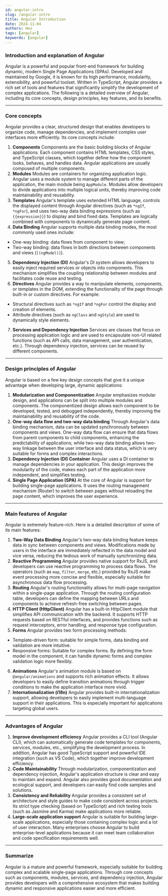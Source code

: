 ```yaml
---
id: angular-intro
slug: /angular-intro
title: Angular Introduction
date: 2024-11-04
authors: Hoo
tags: [angular]
keywords: [angular]
---
```


### Introduction and explanation of Angular

Angular is a powerful and popular front-end framework for building dynamic, modern Single Page Applications (SPAs). Developed and maintained by Google, it is known for its high performance, modularity, extensibility, and powerful toolset. Written in TypeScript, Angular provides a rich set of tools and features that significantly simplify the development of complex applications. The following is a detailed overview of Angular, including its core concepts, design principles, key features, and its benefits.

------

### Core concepts

Angular provides a clear, structured design that enables developers to organize code, manage dependencies, and implement complex user interfaces more efficiently. Its core concepts include:

1. **Components**
 Components are the basic building blocks of Angular applications. Each component contains HTML templates, CSS styles, and TypeScript classes, which together define how the component looks, behaves, and handles data. Angular applications are usually composed of multiple components.
2. **Modules**
 Modules are containers for organizing application logic. Angular uses a module system to manage different parts of the application, the main module being `AppModule`. Modules allow developers to divide applications into multiple logical units, thereby improving code maintainability and reusability.
3. **Templates**
 Angular's template uses extended HTML language, controls the displayed content through Angular directives (such as `*ngIf`, `*ngFor`), and uses two-way data binding expressions (such as `{{expression}}`) to display and bind fixed data. Templates are logically combined with components to dynamically generate page content.
4. **Data Binding**
 Angular supports multiple data binding modes, the most commonly used ones include:
 - One-way binding: data flows from component to view;
 - Two-way binding: data flows in both directions between components and views (`[(ngModel)]`).
5. **Dependency Injection (DI)**
 Angular's DI system allows developers to easily inject required services or objects into components. This mechanism simplifies the coupling relationship between modules and facilitates code reuse and testing.
6. **Directives**
 Angular provides a way to manipulate elements, components, or templates in the DOM, extending the functionality of the page through built-in or custom directives. For example:
 - Structural directives such as `*ngIf` and `*ngFor` control the display and creation of elements.
 - Attribute directives (such as `ngClass` and `ngStyle`) are used to dynamically style elements.
7. **Services and Dependency Injection**
 Services are classes that focus on processing application logic and are used to encapsulate non-UI related functions (such as API calls, data management, user authentication, etc.). Through dependency injection, services can be reused by different components.

------

### Design principles of Angular

Angular is based on a few key design concepts that give it a unique advantage when developing large, dynamic applications:

1. **Modularization and Componentization**
 Angular emphasizes modular design, and applications can be split into multiple modules and components. The componentized design allows each component to be developed, tested, and debugged independently, thereby improving the maintainability and reusability of the code.
2. **One-way data flow and two-way data binding**
 Through Angular's data binding mechanism, data can be updated synchronously between components and views. One-way data flow can ensure that data flows from parent components to child components, enhancing the predictability of applications; while two-way data binding allows two-way linkage between the user interface and data status, which is very suitable for forms and complex interactions.
3. **Dependency Injection (DI) Container**
 Angular uses a DI container to manage dependencies in your application. This design improves the modularity of the code, makes each part of the application more independent, and simplifies testing.
4. **Single Page Application (SPA)**
 At the core of Angular is support for building single-page applications. It uses the routing management mechanism (Router) to switch between pages without reloading the page content, which improves the user experience.

------

### Main features of Angular

Angular is extremely feature-rich. Here is a detailed description of some of its main features:

1. **Two-Way Data Binding**
 Angular's two-way data binding feature keeps data in sync between components and views. Modifications made by users in the interface are immediately reflected in the data model and vice versa, reducing the tedious work of manually synchronizing data.
2. **Reactive Programming**
 Angular provides native support for RxJS, and developers can use reactive programming to process data flows. The operators (such as `map`, `filter`, `merge`, etc.) provided by RxJS make event processing more concise and flexible, especially suitable for asynchronous data flow processing.
3. **Routing**
 Angular's routing functionality allows for multi-page navigation within a single-page application. Through the routing configuration table, developers can define the mapping between URLs and components to achieve refresh-free switching between pages.
4. **HTTP Client (HttpClient)**
 Angular has a built-in HttpClient module that simplifies API communication with the backend. It supports HTTP requests based on RESTful interfaces, and provides functions such as request interceptors, error handling, and response type configuration.
5. **Forms**
 Angular provides two form processing methods:
 - Template-driven form: suitable for simple forms, data binding and validation are more intuitive.
 - Responsive forms: Suitable for complex forms. By defining the form model in the component, it can handle dynamic forms and complex validation logic more flexibly.
6. **Animations**
 Angular's animation module is based on `@angular/animations` and supports rich animation effects. It allows developers to easily define transition animations through trigger conditions to make the application interface more vivid.
7. **Internationalization (i18n)**
 Angular provides built-in internationalization support, allowing developers to easily implement multi-language support in their applications. This is especially important for applications targeting global users.

------

### Advantages of Angular

1. **Improve development efficiency**
 Angular provides a CLI tool (Angular CLI), which can automatically generate code templates for components, services, modules, etc., simplifying the development process. In addition, Angular has good TypeScript support and powerful IDE integration (such as VS Code), which together improve development efficiency.
2. **Code Maintainability**
 Through modularization, componentization and dependency injection, Angular's application structure is clear and easy to maintain and expand. Angular also provides good documentation and ecological support, and developers can easily find code samples and solutions.
3. **Consistency and Reliability**
 Angular provides a consistent set of architecture and style guides to make code consistent across projects. Its strict type checking (based on TypeScript) and rich testing tools (such as Jasmine and Karma) make applications more reliable.
4. **Large-scale application support**
 Angular is suitable for building large-scale applications, especially those containing complex logic and a lot of user interaction. Many enterprises choose Angular to build enterprise-level applications because it can meet team collaboration and code specification requirements well.

------

### Summarize

Angular is a mature and powerful framework, especially suitable for building complex and scalable single-page applications. Through core concepts such as components, modules, services, and dependency injection, Angular provides developers with a comprehensive ecosystem that makes building dynamic and responsive applications easier and more efficient.